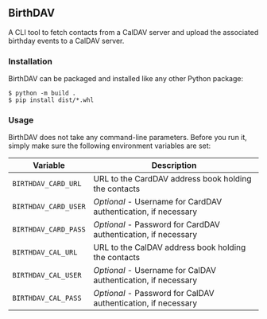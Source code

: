## BirthDAV

A CLI tool to fetch contacts from a CalDAV server and upload the associated birthday events to a CalDAV server.


### Installation

BirthDAV can be packaged and installed like any other Python package:

    $ python -m build .
    $ pip install dist/*.whl


### Usage

BirthDAV does not take any command-line parameters. Before you run it, simply make sure the following environment variables are set:

| Variable             | Description                                                    |
| -------------------- | -------------------------------------------------------------- |
| `BIRTHDAV_CARD_URL`  | URL to the CardDAV address book holding the contacts           |
| `BIRTHDAV_CARD_USER` | *Optional* - Username for CardDAV authentication, if necessary |
| `BIRTHDAV_CARD_PASS` | *Optional* - Password for CardDAV authentication, if necessary |
| `BIRTHDAV_CAL_URL`   | URL to the CalDAV address book holding the contacts            |
| `BIRTHDAV_CAL_USER`  | *Optional* - Username for CalDAV authentication, if necessary  |
| `BIRTHDAV_CAL_PASS`  | *Optional* - Password for CalDAV authentication, if necessary  |
